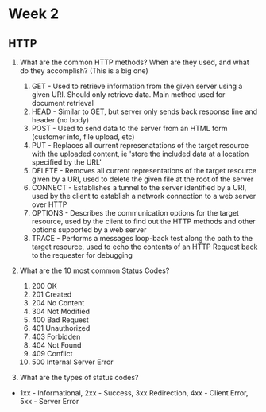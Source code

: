 # Week 2

## HTTP

1. What are the common HTTP methods? When are they used, and what do they accomplish? (This is a big one)
    1. GET - Used to retrieve information from the given server using a given URI. Should only retrieve data. Main method used for document retrieval
    2. HEAD - Similar to GET, but server only sends back response line and header (no body)
    3. POST - Used to send data to the server from an HTML form (customer info, file upload, etc)
    4. PUT - Replaces all current represenatations of the target resource with the uploaded content, ie 'store the included data at a location specified by the URL'
    5. DELETE - Removes all current representations of the target resource given by a URI, used to delete the given file at the root of the server
    6. CONNECT - Establishes a tunnel to the server identified by a URI, used by the client to establish a network connection to a web server over HTTP
    7. OPTIONS - Describes the communication options for the target resource, used by the client to find out the HTTP methods and other options supported by a web server
    8. TRACE - Performs a messages loop-back test along the path to the target resource, used to echo the contents of an HTTP Request back to the requester for debugging

2. What are the 10 most common Status Codes?
    1. 200 OK
    2. 201 Created
    3. 204 No Content
    4. 304 Not Modified
    5. 400 Bad Request
    6. 401 Unauthorized
    7. 403 Forbidden
    8. 404 Not Found
    9. 409 Conflict
    10. 500 Internal Server Error

3. What are the types of status codes?
- 1xx - Informational, 2xx - Success, 3xx Redirection, 4xx - Client Error, 5xx - Server Error
